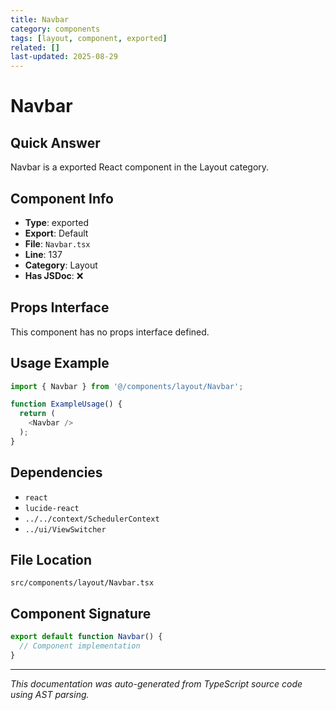 ```yaml
---
title: Navbar
category: components
tags: [layout, component, exported]
related: []
last-updated: 2025-08-29
---
```


# Navbar

## Quick Answer
Navbar is a exported React component in the Layout category.

## Component Info

- **Type**: exported
- **Export**: Default
- **File**: `Navbar.tsx`
- **Line**: 137
- **Category**: Layout
- **Has JSDoc**: ❌

## Props Interface

This component has no props interface defined.

## Usage Example

```typescript
import { Navbar } from '@/components/layout/Navbar';

function ExampleUsage() {
  return (
    <Navbar />
  );
}
```

## Dependencies


- `react`
- `lucide-react`
- `../../context/SchedulerContext`
- `../ui/ViewSwitcher`


## File Location

`src/components/layout/Navbar.tsx`

## Component Signature

```typescript
export default function Navbar() { 
  // Component implementation
}
```

---

*This documentation was auto-generated from TypeScript source code using AST parsing.*